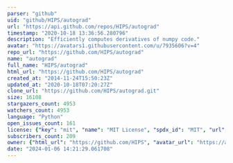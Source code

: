 ```yaml
---
parser: "github"
uid: "github/HIPS/autograd"
url: "https://api.github.com/repos/HIPS/autograd"
timestamp: "2020-10-18 13:36:56.280796"
description: "Efficiently computes derivatives of numpy code."
avatar: "https://avatars1.githubusercontent.com/u/7935606?v=4"
repo_url: "https://github.com/HIPS/autograd"
name: "autograd"
full_name: "HIPS/autograd"
html_url: "https://github.com/HIPS/autograd"
created_at: "2014-11-24T15:50:23Z"
updated_at: "2020-10-18T07:20:27Z"
clone_url: "https://github.com/HIPS/autograd.git"
size: 16108
stargazers_count: 4953
watchers_count: 4953
language: "Python"
open_issues_count: 161
license: {"key": "mit", "name": "MIT License", "spdx_id": "MIT", "url": "https://api.github.com/licenses/mit", "node_id": "MDc6TGljZW5zZTEz"}
subscribers_count: 209
owner: {"html_url": "https://github.com/HIPS", "avatar_url": "https://avatars1.githubusercontent.com/u/7935606?v=4", "login": "HIPS", "type": "Organization"}
date: "2024-01-06 14:21:29.061708"
---
```


